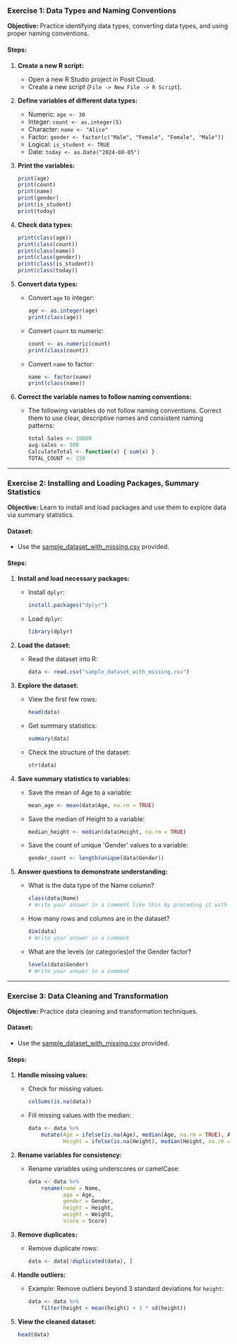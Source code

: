 ### Exercise 1: Data Types and Naming Conventions
**Objective:** Practice identifying data types, converting data types, and using proper naming conventions.

#### Steps:
1. **Create a new R script:**
   - Open a new R Studio project in Posit Cloud.
   - Create a new script (`File -> New File -> R Script`).

2. **Define variables of different data types:**
   - Numeric: `age <- 30`
   - Integer: `count <- as.integer(5)`
   - Character: `name <- "Alice"`
   - Factor: `gender <- factor(c("Male", "Female", "Female", "Male"))`
   - Logical: `is_student <- TRUE`
   - Date: `today <- as.Date("2024-08-05")`

3. **Print the variables:**
   ```r
   print(age)
   print(count)
   print(name)
   print(gender)
   print(is_student)
   print(today)
   ```

4. **Check data types:**
   ```r
   print(class(age))
   print(class(count))
   print(class(name))
   print(class(gender))
   print(class(is_student))
   print(class(today))
   ```

5. **Convert data types:**
   - Convert `age` to integer:
     ```r
     age <- as.integer(age)
     print(class(age))
     ```
   - Convert `count` to numeric:
     ```r
     count <- as.numeric(count)
     print(class(count))
     ```
   - Convert `name` to factor:
     ```r
     name <- factor(name)
     print(class(name))
     ```

6. **Correct the variable names to follow naming conventions:**
   - The following variables do not follow naming conventions. Correct them to use clear, descriptive names and consistent naming patterns:
     ```r
     total-Sales <- 10000
     avg-sales <- 500
     CalculateTotal <- function(x) { sum(x) }
     TOTAL_COUNT <- 150
     ```



---

### Exercise 2: Installing and Loading Packages, Summary Statistics
**Objective:** Learn to install and load packages and use them to explore data via summary statistics.

#### Dataset:
- Use the [sample_dataset_with_missing.csv](sandbox:/mnt/data/sample_dataset_with_missing.csv) provided.

#### Steps:
1. **Install and load necessary packages:**
   - Install `dplyr`:
     ```r
     install.packages("dplyr")
     ```
   - Load `dplyr`:
     ```r
     library(dplyr)
     ```

2. **Load the dataset:**
   - Read the dataset into R:
     ```r
     data <- read.csv("sample_dataset_with_missing.csv")
     ```

3. **Explore the dataset:**
   - View the first few rows:
     ```r
     head(data)
     ```
   - Get summary statistics:
     ```r
     summary(data)
     ```
   - Check the structure of the dataset:
     ```r
     str(data)
     ```
4. **Save summary statistics to variables:**
   - Save the mean of Age to a variable:
     ```r
     mean_age <- mean(data$Age, na.rm = TRUE)
     ```
   - Save the median of Height to a variable:
     ```r
     median_height <- median(data$Height, na.rm = TRUE)
     ```
   - Save the count of unique 'Gender' values to a variable:
     ```r
     gender_count <- length(unique(data$Gender))
     ```
5. **Answer questions to demonstrate understanding:**
   - What is the data type of the Name column?
     ```r
     class(data$Name)
     # Write your answer in a comment like this by preceding it with a hashtag.
     ```
   - How many rows and columns are in the dataset?
     ```r
     dim(data)
     # Write your answer in a comment
     ```
   - What are the levels (or categories)of the Gender factor?
     ```r
     levels(data$Gender)
     # Write your answer in a comment
     ```
---

### Exercise 3: Data Cleaning and Transformation
**Objective:** Practice data cleaning and transformation techniques.

#### Dataset:
- Use the [sample_dataset_with_missing.csv](sandbox:/mnt/data/sample_dataset_with_missing.csv) provided.

#### Steps:
1. **Handle missing values:**
   - Check for missing values:
     ```r
     colSums(is.na(data))
     ```
   - Fill missing values with the median:
     ```r
     data <- data %>%
         mutate(Age = ifelse(is.na(Age), median(Age, na.rm = TRUE), Age),
                Height = ifelse(is.na(Height), median(Height, na.rm = TRUE), Height))
     ```

3. **Rename variables for consistency:**
   - Rename variables using underscores or camelCase:
     ```r
     data <- data %>%
         rename(name = Name,
                age = Age,
                gender = Gender,
                height = Height,
                weight = Weight,
                score = Score)
     ```

4. **Remove duplicates:**
   - Remove duplicate rows:
     ```r
     data <- data[!duplicated(data), ]
     ```

5. **Handle outliers:**
   - Example: Remove outliers beyond 3 standard deviations for `height`:
     ```r
     data <- data %>%
         filter(height < mean(height) + 3 * sd(height))
     ```

6. **View the cleaned dataset:**
   ```r
   head(data)
   ```
